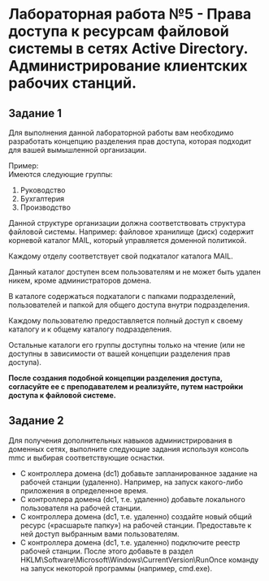 # Лабораторная работа №5 - Права доступа к ресурсам файловой системы в сетях Active Directory. Администрирование клиентских рабочих станций.

## Задание 1
Для выполнения данной лабораторной работы вам необходимо разработать концепцию разделения прав доступа, которая подходит для вашей вымышленной организации.

Пример:  
Имеются следующие группы:
1. Руководство
2. Бухгалтерия
3. Производство

Данной структуре организации должна соответствовать структура файловой системы. Например: файловое хранилище (диск) содержит корневой каталог MAIL, который  управляется доменной политикой.

Каждому отделу соответствует свой подкаталог каталога MAIL.
	
Данный каталог доступен всем пользователям и не может быть удален никем, кроме администраторов домена.

В каталоге содержаться подкаталоги с папками подразделений, пользователей и папкой для общего доступа внутри подразделения.

Каждому пользователю предоставляется полный доступ к своему каталогу и к общему каталогу подразделения. 

Остальные каталоги его группы доступны только на чтение (или не доступны в зависимости от вашей концепции разделения прав доступа). 

**После создания подобной концепции разделения доступа, согласуйте ее с преподавателем и реализуйте, путем настройки доступа к файловой системе.**

## Задание 2
Для получения дополнительных навыков администрирования в доменных сетях, выполните следующие задания используя консоль mmc и выбирая соответствующие оснастки.
- С контроллера домена (dc1) добавьте запланированное задание на рабочей станции (удаленно). Например, на запуск какого-либо приложения в определенное время.
- С контроллера домена (dc1, т.е. удаленно) добавьте локального пользователя на рабочей станции.
- С контроллера домена (dc1, т.е. удаленно) создайте новый общий ресурс («расшарьте папку») на рабочей станции. Предоставьте к ней доступ выбранным вами пользователям.
- С контроллера домена (dc1, т.е. удаленно) подключите реестр рабочей станции. После этого добавьте в раздел HKLM\Software\Microsoft\Windows\CurrentVersion\RunOnce команду на запуск некоторой программы (например, cmd.exe).
